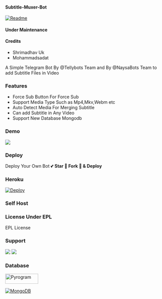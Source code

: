 #### Subtitle-Muxer-Bot
[![Readme](https://github-readme-stats.vercel.app/api/pin/?username=NaysaBots&repo=Subtitle-muxer-bot&theme=cobalt)](h&bg_color=24378)

#### Under Maintenance

#### Credits
   * Shrimadhav Uk
   * Mohammadsadat

A Simple Telegram Bot By @Tellybots Team and By @NaysaBots Team to add Subtitle Files in Video

### Features
- Force Sub Button For Force Sub
- Support Media Type Such as Mp4,Mkv,Webm etc 
- Auto Detect Media For Merging Subtitle
- Can add Subtitle in Any Video
- Support New Database Mongodb

### Demo 
<a href="https://t.me/subtitlemuxerbot"><img src="https://telegra.ph/file/3e552b88b4e197f51c0ce.jpg"></a>

### Deploy
Deploy Your Own Bot 💕 **Star 🎉 Fork 🍴 & Deploy**

### Heroku
[![Deploy](https://www.herokucdn.com/deploy/button.svg)](https://heroku.com/deploy?template=https://github.com/NaysaBots/Subtitle-Muxer-Bot)

### Self Host


### License Under EPL

EPL License



### Support 
<a href="https://t.me/Tellybots_support"><img src="https://img.shields.io/badge/Support_Group-2cb6e0?style=for-the-badge&logo=telegram&logoColor=white"></a> <a href="https://t.me/tellybots_4u"><img src="https://img.shields.io/badge/Updates_Channel-2cb6e0?style=for-the-badge&logo=telegram&logoColor=white"></a>

### Database

<p align="left">
  <a href="https://github.com/pyrogram/pyrogram">
    <img alt="Pyrogram" src ="https://i.imgur.com/BOgY9ai.png" width="104.75" height="32"/>
  </a>
</p>

<p align="left">
  <a href="https://docs.mongodb.com">
    <img alt="MongoDB" src ="https://img.shields.io/badge/MongoDB-%234ea94b.svg?&style=for-the-badge&logo=mongodb&logoColor=white"/>
  </a>
</p>



